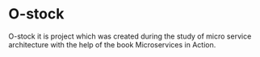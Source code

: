 # O-stock
O-stock it is project which was created during the study of micro service architecture with the help of the book Microservices in Action.
